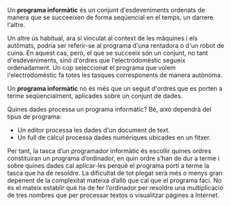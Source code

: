 Un **programa informàtic** és un conjunt d'esdeveniments ordenats de manera
que se succeeixen de forma seqüencial en el temps, un darrere l'altre.

Un altre ús habitual, ara sí vinculat al context de les màquines i els autòmats,
podria ser referir-se al programa d'una rentadora o d'un robot de cuina. En aquest
cas, però, el que se succeeix són un conjunt, no tant d'esdeveniments, sinó
d'ordres que l'electrodomèstic segueix ordenadament. Un cop seleccionat el programa
que volem l'electrodomèstic fa totes les tasques corresponents de manera autònoma.

Un **programa informàtic** no és més que un seguit d'ordres que es porten a terme
seqüencialment, aplicades sobre un conjunt de dades.

Quines dades processa un programa informàtic? Bé, això dependrà del tipus de 
programa:
  * Un editor processa les dades d'un document de text.
  * Un full de càlcul processa dades numèriques ubicades en un fitxer.

Per tant, la tasca d’un programador informàtic és escollir quines ordres constituiran
un programa d’ordinador, en quin ordre s’han de dur a terme i sobre quines
dades cal aplicar-les perquè el programa porti a terme la tasca que ha de resoldre.
La dificultat de tot plegat serà més o menys gran depenent de la complexitat
mateixa d’allò que cal que el programa faci. No és el mateix establir què ha de
fer l’ordinador per resoldre una multiplicació de tres nombres que per processar
textos o visualitzar pàgines a Internet.
